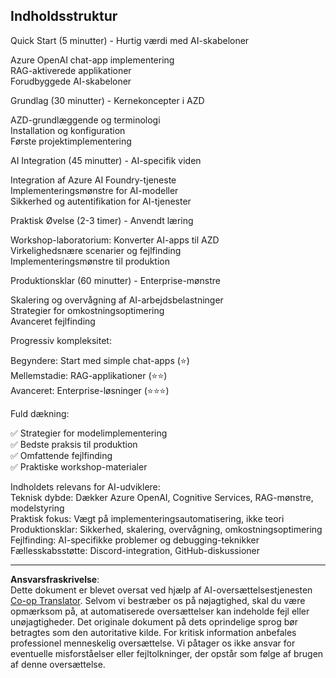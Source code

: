 <!--
CO_OP_TRANSLATOR_METADATA:
{
  "original_hash": "f043362c5ed91c41a815609e4f16bd48",
  "translation_date": "2025-09-12T21:31:58+00:00",
  "source_file": "course-outline.md",
  "language_code": "da"
}
-->
## Indholdsstruktur

Quick Start (5 minutter) - Hurtig værdi med AI-skabeloner

Azure OpenAI chat-app implementering  
RAG-aktiverede applikationer  
Forudbyggede AI-skabeloner  

Grundlag (30 minutter) - Kernekoncepter i AZD

AZD-grundlæggende og terminologi  
Installation og konfiguration  
Første projektimplementering  

AI Integration (45 minutter) - AI-specifik viden

Integration af Azure AI Foundry-tjeneste  
Implementeringsmønstre for AI-modeller  
Sikkerhed og autentifikation for AI-tjenester  

Praktisk Øvelse (2-3 timer) - Anvendt læring

Workshop-laboratorium: Konverter AI-apps til AZD  
Virkelighedsnære scenarier og fejlfinding  
Implementeringsmønstre til produktion  

Produktionsklar (60 minutter) - Enterprise-mønstre

Skalering og overvågning af AI-arbejdsbelastninger  
Strategier for omkostningsoptimering  
Avanceret fejlfinding  

Progressiv kompleksitet:

Begyndere: Start med simple chat-apps (⭐)  
Mellemstadie: RAG-applikationer (⭐⭐)  
Avanceret: Enterprise-løsninger (⭐⭐⭐)  

Fuld dækning:

✅ Strategier for modelimplementering  
✅ Bedste praksis til produktion  
✅ Omfattende fejlfinding  
✅ Praktiske workshop-materialer  

Indholdets relevans for AI-udviklere:  
Teknisk dybde: Dækker Azure OpenAI, Cognitive Services, RAG-mønstre, modelstyring  
Praktisk fokus: Vægt på implementeringsautomatisering, ikke teori  
Produktionsklar: Sikkerhed, skalering, overvågning, omkostningsoptimering  
Fejlfinding: AI-specifikke problemer og debugging-teknikker  
Fællesskabsstøtte: Discord-integration, GitHub-diskussioner  

---

**Ansvarsfraskrivelse**:  
Dette dokument er blevet oversat ved hjælp af AI-oversættelsestjenesten [Co-op Translator](https://github.com/Azure/co-op-translator). Selvom vi bestræber os på nøjagtighed, skal du være opmærksom på, at automatiserede oversættelser kan indeholde fejl eller unøjagtigheder. Det originale dokument på dets oprindelige sprog bør betragtes som den autoritative kilde. For kritisk information anbefales professionel menneskelig oversættelse. Vi påtager os ikke ansvar for eventuelle misforståelser eller fejltolkninger, der opstår som følge af brugen af denne oversættelse.